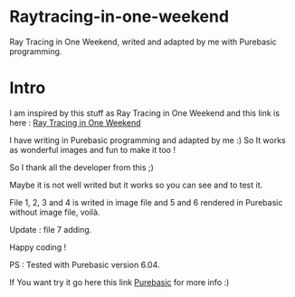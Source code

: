 # Raytracing-in-one-weekend
Ray Tracing in One Weekend, writed and adapted by me with Purebasic programming.



Intro
==========

I am inspired by this stuff as Ray Tracing in One Weekend and this link is here : [Ray Tracing in One Weekend](https://raytracing.github.io/books/RayTracingInOneWeekend.html)

I have writing in Purebasic programming and adapted by me :) So It works as wonderful images and fun to make it too !

So I thank all the developer from this ;)

Maybe it is not well writed but it works so you can see and to test it.

File 1, 2, 3 and 4 is writed in image file and 5 and 6 rendered in Purebasic without image file, voilà.

Update : file 7 adding.


Happy coding !



PS : Tested with Purebasic version 6.04.

If You want try it go here this link [Purebasic](https://www.purebasic.com/) for more info :)


